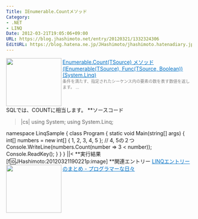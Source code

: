 ```yaml
---
Title: IEnumerable.Countメソッド
Category:
- .NET
- LINQ
Date: 2012-03-21T19:05:06+09:00
URL: https://blog.jhashimoto.net/entry/20120321/1332324306
EditURL: https://blog.hatena.ne.jp/JHashimoto/jhashimoto.hatenadiary.jp/atom/entry/12921228815717256587
---
```


<a href="http://msdn.microsoft.com/ja-jp/library/bb535181.aspx" target="_blank"><img class="alignleft" align="left" border="0" src="http://capture.heartrails.com/150x130/shadow?http://msdn.microsoft.com/ja-jp/library/bb535181.aspx" alt="" width="150" height="130" /></a><a style="color:#0070C5;" href="http://msdn.microsoft.com/ja-jp/library/bb535181.aspx" target="_blank">Enumerable.Count(TSource) メソッド (IEnumerable(TSource), Func(TSource, Boolean)) (System.Linq)</a><a href="http://b.hatena.ne.jp/entry/http://msdn.microsoft.com/ja-jp/library/bb535181.aspx" target="_blank"><img border="0" src="http://b.hatena.ne.jp/entry/image/http://msdn.microsoft.com/ja-jp/library/bb535181.aspx" alt="" /></a><br><span style="color: #808080;font-size: 80%;">条件を満たす、指定されたシーケンス内の要素の数を表す数値を返します。 ...</span><br style="clear:both;" />
SQLでは、COUNTに相当します。
**ソースコード
>|cs|
using System;
using System.Linq;

namespace LinqSample {
    class Program {
        static void Main(string[] args) {
            int[] numbers = new int[] { 1, 2, 3, 4, 5 };
            // 4, 5の２つ
            Console.WriteLine(numbers.Count(number => 3 < number));
            Console.ReadKey();
        }
    }
}
||<
**実行結果
[f:id:JHashimoto:20120321190221p:image]
**関連エントリー
<a href="http://d.hatena.ne.jp/JHashimoto/20120309/1331283458" target="_blank" rel="nofollow"><img class="alignleft" align="left" border="0" src="http://capture.heartrails.com/150x130/shadow?http://d.hatena.ne.jp/JHashimoto/20120309/1331283458" alt="" width="150" height="130" /></a><a style="color:#0070C5;" href="http://d.hatena.ne.jp/JHashimoto/20120309/1331283458" target="_blank" rel="nofollow">LINQエントリーのまとめ - プログラマーな日々</a><a href="http://b.hatena.ne.jp/entry/http://d.hatena.ne.jp/JHashimoto/20120309/1331283458" target="_blank"><img border="0" src="http://b.hatena.ne.jp/entry/image/http://d.hatena.ne.jp/JHashimoto/20120309/1331283458" alt="" /></a><br style="clear:both;" />
